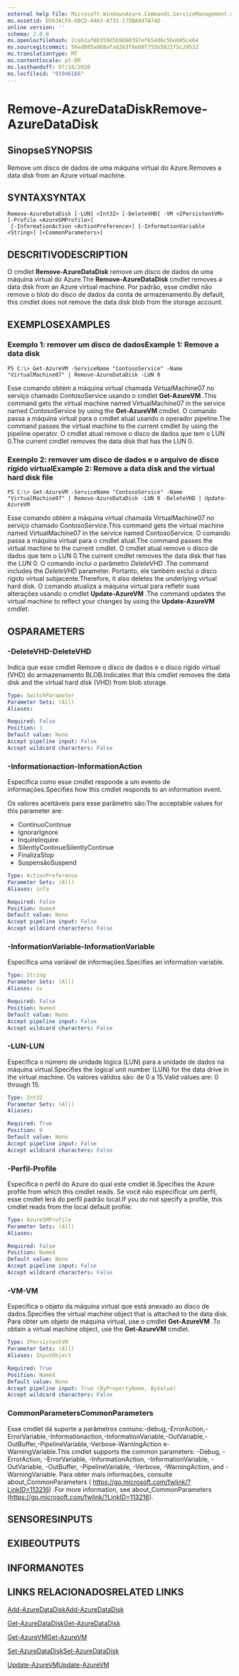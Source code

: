 ```yaml
---
external help file: Microsoft.WindowsAzure.Commands.ServiceManagement.dll-Help.xml
ms.assetid: D563ACF6-6BCD-4463-8731-175BA047A74D
online version: ''
schema: 2.0.0
ms.openlocfilehash: 2ceb2af6b359d5b9660397ef654d6c56e045ce64
ms.sourcegitcommit: 56ed085a868afa8263f8eb0f755b5822f5c29532
ms.translationtype: MT
ms.contentlocale: pt-BR
ms.lasthandoff: 07/18/2020
ms.locfileid: "93946166"
---
```

# <span data-ttu-id="763b5-101">Remove-AzureDataDisk</span><span class="sxs-lookup"><span data-stu-id="763b5-101">Remove-AzureDataDisk</span></span>

## <span data-ttu-id="763b5-102">Sinopse</span><span class="sxs-lookup"><span data-stu-id="763b5-102">SYNOPSIS</span></span>
<span data-ttu-id="763b5-103">Remove um disco de dados de uma máquina virtual do Azure.</span><span class="sxs-lookup"><span data-stu-id="763b5-103">Removes a data disk from an Azure virtual machine.</span></span>

## <span data-ttu-id="763b5-104">SYNTAX</span><span class="sxs-lookup"><span data-stu-id="763b5-104">SYNTAX</span></span>

```
Remove-AzureDataDisk [-LUN] <Int32> [-DeleteVHD] -VM <IPersistentVM> [-Profile <AzureSMProfile>]
 [-InformationAction <ActionPreference>] [-InformationVariable <String>] [<CommonParameters>]
```

## <span data-ttu-id="763b5-105">DESCRITIVO</span><span class="sxs-lookup"><span data-stu-id="763b5-105">DESCRIPTION</span></span>
<span data-ttu-id="763b5-106">O cmdlet **Remove-AzureDataDisk** remove um disco de dados de uma máquina virtual do Azure.</span><span class="sxs-lookup"><span data-stu-id="763b5-106">The **Remove-AzureDataDisk** cmdlet removes a data disk from an Azure virtual machine.</span></span>
<span data-ttu-id="763b5-107">Por padrão, esse cmdlet não remove o blob do disco de dados da conta de armazenamento.</span><span class="sxs-lookup"><span data-stu-id="763b5-107">By default, this cmdlet does not remove the data disk blob from the storage account.</span></span>

## <span data-ttu-id="763b5-108">EXEMPLOS</span><span class="sxs-lookup"><span data-stu-id="763b5-108">EXAMPLES</span></span>

### <span data-ttu-id="763b5-109">Exemplo 1: remover um disco de dados</span><span class="sxs-lookup"><span data-stu-id="763b5-109">Example 1: Remove a data disk</span></span>
```
PS C:\> Get-AzureVM -ServiceName "ContosoService" -Name "VirtualMachine07" | Remove-AzureDataDisk -LUN 0
```

<span data-ttu-id="763b5-110">Esse comando obtém a máquina virtual chamada VirtualMachine07 no serviço chamado ContosoService usando o cmdlet **Get-AzureVM** .</span><span class="sxs-lookup"><span data-stu-id="763b5-110">This command gets the virtual machine named VirtualMachine07 in the service named ContosoService by using the **Get-AzureVM** cmdlet.</span></span>
<span data-ttu-id="763b5-111">O comando passa a máquina virtual para o cmdlet atual usando o operador pipeline.</span><span class="sxs-lookup"><span data-stu-id="763b5-111">The command passes the virtual machine to the current cmdlet by using the pipeline operator.</span></span>
<span data-ttu-id="763b5-112">O cmdlet atual remove o disco de dados que tem o LUN 0.</span><span class="sxs-lookup"><span data-stu-id="763b5-112">The current cmdlet removes the data disk that has the LUN 0.</span></span>

### <span data-ttu-id="763b5-113">Exemplo 2: remover um disco de dados e o arquivo de disco rígido virtual</span><span class="sxs-lookup"><span data-stu-id="763b5-113">Example 2: Remove a data disk and the virtual hard disk file</span></span>
```
PS C:\> Get-AzureVM -ServiceName "ContosoService" -Name "VirtualMachine07" | Remove-AzureDataDisk -LUN 0 -DeleteVHD | Update-AzureVM
```

<span data-ttu-id="763b5-114">Esse comando obtém a máquina virtual chamada VirtualMachine07 no serviço chamado ContosoService.</span><span class="sxs-lookup"><span data-stu-id="763b5-114">This command gets the virtual machine named VirtualMachine07 in the service named ContosoService.</span></span>
<span data-ttu-id="763b5-115">O comando passa a máquina virtual para o cmdlet atual.</span><span class="sxs-lookup"><span data-stu-id="763b5-115">The command passes the virtual machine to the current cmdlet.</span></span>
<span data-ttu-id="763b5-116">O cmdlet atual remove o disco de dados que tem o LUN 0.</span><span class="sxs-lookup"><span data-stu-id="763b5-116">The current cmdlet removes the data disk that has the LUN 0.</span></span>
<span data-ttu-id="763b5-117">O comando inclui o parâmetro *DeleteVHD* .</span><span class="sxs-lookup"><span data-stu-id="763b5-117">The command includes the *DeleteVHD* parameter.</span></span>
<span data-ttu-id="763b5-118">Portanto, ele também exclui o disco rígido virtual subjacente.</span><span class="sxs-lookup"><span data-stu-id="763b5-118">Therefore, it also deletes the underlying virtual hard disk.</span></span>
<span data-ttu-id="763b5-119">O comando atualiza a máquina virtual para refletir suas alterações usando o cmdlet **Update-AzureVM** .</span><span class="sxs-lookup"><span data-stu-id="763b5-119">The command updates the virtual machine to reflect your changes by using the **Update-AzureVM** cmdlet.</span></span>

## <span data-ttu-id="763b5-120">OS</span><span class="sxs-lookup"><span data-stu-id="763b5-120">PARAMETERS</span></span>

### <span data-ttu-id="763b5-121">-DeleteVHD</span><span class="sxs-lookup"><span data-stu-id="763b5-121">-DeleteVHD</span></span>
<span data-ttu-id="763b5-122">Indica que esse cmdlet Remove o disco de dados e o disco rígido virtual (VHD) do armazenamento BLOB.</span><span class="sxs-lookup"><span data-stu-id="763b5-122">Indicates that this cmdlet removes the data disk and the virtual hard disk (VHD) from blob storage.</span></span>

```yaml
Type: SwitchParameter
Parameter Sets: (All)
Aliases: 

Required: False
Position: 1
Default value: None
Accept pipeline input: False
Accept wildcard characters: False
```

### <span data-ttu-id="763b5-123">-Informationaction</span><span class="sxs-lookup"><span data-stu-id="763b5-123">-InformationAction</span></span>
<span data-ttu-id="763b5-124">Especifica como esse cmdlet responde a um evento de informações.</span><span class="sxs-lookup"><span data-stu-id="763b5-124">Specifies how this cmdlet responds to an information event.</span></span>

<span data-ttu-id="763b5-125">Os valores aceitáveis para esse parâmetro são:</span><span class="sxs-lookup"><span data-stu-id="763b5-125">The acceptable values for this parameter are:</span></span>

- <span data-ttu-id="763b5-126">Contínuo</span><span class="sxs-lookup"><span data-stu-id="763b5-126">Continue</span></span>
- <span data-ttu-id="763b5-127">Ignorar</span><span class="sxs-lookup"><span data-stu-id="763b5-127">Ignore</span></span>
- <span data-ttu-id="763b5-128">Inquire</span><span class="sxs-lookup"><span data-stu-id="763b5-128">Inquire</span></span>
- <span data-ttu-id="763b5-129">SilentlyContinue</span><span class="sxs-lookup"><span data-stu-id="763b5-129">SilentlyContinue</span></span>
- <span data-ttu-id="763b5-130">Finaliza</span><span class="sxs-lookup"><span data-stu-id="763b5-130">Stop</span></span>
- <span data-ttu-id="763b5-131">Suspensão</span><span class="sxs-lookup"><span data-stu-id="763b5-131">Suspend</span></span>

```yaml
Type: ActionPreference
Parameter Sets: (All)
Aliases: infa

Required: False
Position: Named
Default value: None
Accept pipeline input: False
Accept wildcard characters: False
```

### <span data-ttu-id="763b5-132">-InformationVariable</span><span class="sxs-lookup"><span data-stu-id="763b5-132">-InformationVariable</span></span>
<span data-ttu-id="763b5-133">Especifica uma variável de informações.</span><span class="sxs-lookup"><span data-stu-id="763b5-133">Specifies an information variable.</span></span>

```yaml
Type: String
Parameter Sets: (All)
Aliases: iv

Required: False
Position: Named
Default value: None
Accept pipeline input: False
Accept wildcard characters: False
```

### <span data-ttu-id="763b5-134">-LUN</span><span class="sxs-lookup"><span data-stu-id="763b5-134">-LUN</span></span>
<span data-ttu-id="763b5-135">Especifica o número de unidade lógica (LUN) para a unidade de dados na máquina virtual.</span><span class="sxs-lookup"><span data-stu-id="763b5-135">Specifies the logical unit number (LUN) for the data drive in the virtual machine.</span></span>
<span data-ttu-id="763b5-136">Os valores válidos são: de 0 a 15.</span><span class="sxs-lookup"><span data-stu-id="763b5-136">Valid values are: 0 through 15.</span></span>

```yaml
Type: Int32
Parameter Sets: (All)
Aliases: 

Required: True
Position: 0
Default value: None
Accept pipeline input: False
Accept wildcard characters: False
```

### <span data-ttu-id="763b5-137">-Perfil</span><span class="sxs-lookup"><span data-stu-id="763b5-137">-Profile</span></span>
<span data-ttu-id="763b5-138">Especifica o perfil do Azure do qual este cmdlet lê.</span><span class="sxs-lookup"><span data-stu-id="763b5-138">Specifies the Azure profile from which this cmdlet reads.</span></span>
<span data-ttu-id="763b5-139">Se você não especificar um perfil, esse cmdlet lerá do perfil padrão local.</span><span class="sxs-lookup"><span data-stu-id="763b5-139">If you do not specify a profile, this cmdlet reads from the local default profile.</span></span>

```yaml
Type: AzureSMProfile
Parameter Sets: (All)
Aliases: 

Required: False
Position: Named
Default value: None
Accept pipeline input: False
Accept wildcard characters: False
```

### <span data-ttu-id="763b5-140">-VM</span><span class="sxs-lookup"><span data-stu-id="763b5-140">-VM</span></span>
<span data-ttu-id="763b5-141">Especifica o objeto da máquina virtual que está anexado ao disco de dados.</span><span class="sxs-lookup"><span data-stu-id="763b5-141">Specifies the virtual machine object that is attached to the data disk.</span></span>
<span data-ttu-id="763b5-142">Para obter um objeto de máquina virtual, use o cmdlet **Get-AzureVM** .</span><span class="sxs-lookup"><span data-stu-id="763b5-142">To obtain a virtual machine object, use the **Get-AzureVM** cmdlet.</span></span>

```yaml
Type: IPersistentVM
Parameter Sets: (All)
Aliases: InputObject

Required: True
Position: Named
Default value: None
Accept pipeline input: True (ByPropertyName, ByValue)
Accept wildcard characters: False
```

### <span data-ttu-id="763b5-143">CommonParameters</span><span class="sxs-lookup"><span data-stu-id="763b5-143">CommonParameters</span></span>
<span data-ttu-id="763b5-144">Esse cmdlet dá suporte a parâmetros comuns:-debug,-ErrorAction,-ErrorVariable,-Informationaction,-InformationVariable,-OutVariable,-OutBuffer,-PipelineVariable,-Verbose-WarningAction e-WarningVariable.</span><span class="sxs-lookup"><span data-stu-id="763b5-144">This cmdlet supports the common parameters: -Debug, -ErrorAction, -ErrorVariable, -InformationAction, -InformationVariable, -OutVariable, -OutBuffer, -PipelineVariable, -Verbose, -WarningAction, and -WarningVariable.</span></span> <span data-ttu-id="763b5-145">Para obter mais informações, consulte about_CommonParameters ( https://go.microsoft.com/fwlink/?LinkID=113216) .</span><span class="sxs-lookup"><span data-stu-id="763b5-145">For more information, see about_CommonParameters (https://go.microsoft.com/fwlink/?LinkID=113216).</span></span>

## <span data-ttu-id="763b5-146">SENSORES</span><span class="sxs-lookup"><span data-stu-id="763b5-146">INPUTS</span></span>

## <span data-ttu-id="763b5-147">EXIBE</span><span class="sxs-lookup"><span data-stu-id="763b5-147">OUTPUTS</span></span>

## <span data-ttu-id="763b5-148">INFORMA</span><span class="sxs-lookup"><span data-stu-id="763b5-148">NOTES</span></span>

## <span data-ttu-id="763b5-149">LINKS RELACIONADOS</span><span class="sxs-lookup"><span data-stu-id="763b5-149">RELATED LINKS</span></span>

[<span data-ttu-id="763b5-150">Add-AzureDataDisk</span><span class="sxs-lookup"><span data-stu-id="763b5-150">Add-AzureDataDisk</span></span>](./Add-AzureDataDisk.md)

[<span data-ttu-id="763b5-151">Get-AzureDataDisk</span><span class="sxs-lookup"><span data-stu-id="763b5-151">Get-AzureDataDisk</span></span>](./Get-AzureDataDisk.md)

[<span data-ttu-id="763b5-152">Get-AzureVM</span><span class="sxs-lookup"><span data-stu-id="763b5-152">Get-AzureVM</span></span>](./Get-AzureVM.md)

[<span data-ttu-id="763b5-153">Set-AzureDataDisk</span><span class="sxs-lookup"><span data-stu-id="763b5-153">Set-AzureDataDisk</span></span>](./Set-AzureDataDisk.md)

[<span data-ttu-id="763b5-154">Update-AzureVM</span><span class="sxs-lookup"><span data-stu-id="763b5-154">Update-AzureVM</span></span>](./Update-AzureVM.md)


